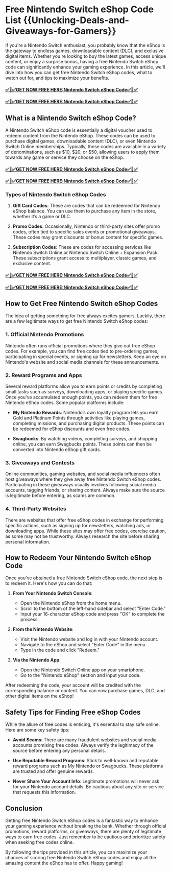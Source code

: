 # Free Nintendo Switch eShop Code List {{Unlocking-Deals-and-Giveaways-for-Gamers}}
If you're a Nintendo Switch enthusiast, you probably know that the eShop is the gateway to endless games, downloadable content (DLC), and exclusive digital items. Whether you're looking to buy the latest games, access unique content, or enjoy a surprise bonus, having a free Nintendo Switch eShop code can significantly enhance your gaming experience. In this article, we'll dive into how you can get free Nintendo Switch eShop codes, what to watch out for, and tips to maximize your benefits.
#### [✅🎉✅GET NOW FREE HERE:Nintendo Switch eShop Code✅🎉✅](https://amazonbuy.xyz/c/nittenooosfgd)
#### [✅🎉✅GET NOW FREE HERE:Nintendo Switch eShop Code✅🎉✅](https://amazonbuy.xyz/c/nittenooosfgd)
## What is a Nintendo Switch eShop Code?

A Nintendo Switch eShop code is essentially a digital voucher used to redeem content from the Nintendo eShop. These codes can be used to purchase digital games, downloadable content (DLC), or even Nintendo Switch Online memberships. Typically, these codes are available in a variety of denominations, such as $10, $20, or $50, allowing users to apply them towards any game or service they choose on the eShop.
#### [✅🎉✅GET NOW FREE HERE:Nintendo Switch eShop Code✅🎉✅](https://amazonbuy.xyz/c/nittenooosfgd)
#### [✅🎉✅GET NOW FREE HERE:Nintendo Switch eShop Code✅🎉✅](https://amazonbuy.xyz/c/nittenooosfgd)
### Types of Nintendo Switch eShop Codes

1. **Gift Card Codes**: These are codes that can be redeemed for Nintendo eShop balance. You can use them to purchase any item in the store, whether it’s a game or DLC.
   
2. **Promo Codes**: Occasionally, Nintendo or third-party sites offer promo codes, often tied to specific sales events or promotional giveaways. These codes may grant discounts or bonus content for specific games.

3. **Subscription Codes**: These are codes for accessing services like Nintendo Switch Online or Nintendo Switch Online + Expansion Pack. These subscriptions grant access to multiplayer, classic games, and exclusive content.
#### [✅🎉✅GET NOW FREE HERE:Nintendo Switch eShop Code✅🎉✅](https://amazonbuy.xyz/c/nittenooosfgd)
#### [✅🎉✅GET NOW FREE HERE:Nintendo Switch eShop Code✅🎉✅](https://amazonbuy.xyz/c/nittenooosfgd)
## How to Get Free Nintendo Switch eShop Codes

The idea of getting something for free always excites gamers. Luckily, there are a few legitimate ways to get free Nintendo Switch eShop codes:

### 1. **Official Nintendo Promotions**

Nintendo often runs official promotions where they give out free eShop codes. For example, you can find free codes tied to pre-ordering games, participating in special events, or signing up for newsletters. Keep an eye on Nintendo's website and social media channels for these announcements.

### 2. **Reward Programs and Apps**

Several reward platforms allow you to earn points or credits by completing small tasks such as surveys, downloading apps, or playing specific games. Once you've accumulated enough points, you can redeem them for free Nintendo eShop codes. Some popular platforms include:

- **My Nintendo Rewards**: Nintendo’s own loyalty program lets you earn Gold and Platinum Points through activities like playing games, completing missions, and purchasing digital products. These points can be redeemed for eShop discounts and even free codes.
  
- **Swagbucks**: By watching videos, completing surveys, and shopping online, you can earn Swagbucks points. These points can then be converted into Nintendo eShop gift cards.

### 3. **Giveaways and Contests**

Online communities, gaming websites, and social media influencers often host giveaways where they give away free Nintendo Switch eShop codes. Participating in these giveaways usually involves following social media accounts, tagging friends, or sharing content. Always make sure the source is legitimate before entering, as scams are common.

### 4. **Third-Party Websites**

There are websites that offer free eShop codes in exchange for performing specific actions, such as signing up for newsletters, watching ads, or downloading apps. While these sites may offer free codes, exercise caution, as some may not be trustworthy. Always research the site before sharing personal information.

## How to Redeem Your Nintendo Switch eShop Code

Once you’ve obtained a free Nintendo Switch eShop code, the next step is to redeem it. Here's how you can do that:

1. **From Your Nintendo Switch Console**:
   - Open the Nintendo eShop from the home menu.
   - Scroll to the bottom of the left-hand sidebar and select "Enter Code."
   - Input your 16-character eShop code and press "OK" to complete the process.

2. **From the Nintendo Website**:
   - Visit the Nintendo website and log in with your Nintendo account.
   - Navigate to the eShop and select "Enter Code" in the menu.
   - Type in the code and click "Redeem."

3. **Via the Nintendo App**:
   - Open the Nintendo Switch Online app on your smartphone.
   - Go to the "Nintendo eShop" section and input your code.

After redeeming the code, your account will be credited with the corresponding balance or content. You can now purchase games, DLC, and other digital items on the eShop!

## Safety Tips for Finding Free eShop Codes

While the allure of free codes is enticing, it's essential to stay safe online. Here are some key safety tips:

- **Avoid Scams**: There are many fraudulent websites and social media accounts promising free codes. Always verify the legitimacy of the source before entering any personal details.
  
- **Use Reputable Reward Programs**: Stick to well-known and reputable reward programs such as My Nintendo or Swagbucks. These platforms are trusted and offer genuine rewards.

- **Never Share Your Account Info**: Legitimate promotions will never ask for your Nintendo account details. Be cautious about any site or service that requests this information.

## Conclusion

Getting free Nintendo Switch eShop codes is a fantastic way to enhance your gaming experience without breaking the bank. Whether through official promotions, reward platforms, or giveaways, there are plenty of legitimate ways to earn free codes. Just remember to be cautious and prioritize safety when seeking free codes online.

By following the tips provided in this article, you can maximize your chances of scoring free Nintendo Switch eShop codes and enjoy all the amazing content the eShop has to offer. Happy gaming!
